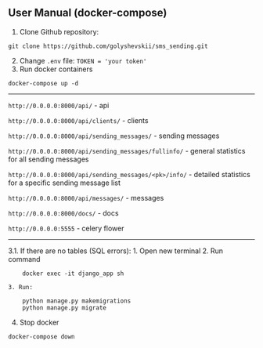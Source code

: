 ## User Manual (docker-compose)

1. Clone Github repository:

````
git clone https://github.com/golyshevskii/sms_sending.git
````
2. Change ```.env``` file: ```TOKEN = 'your token'```
3. Run docker containers 
``` 
docker-compose up -d
```

***
```http://0.0.0.0:8000/api/``` - api

```http://0.0.0.0:8000/api/clients/``` - clients

```http://0.0.0.0:8000/api/sending_messages/``` - sending messages

```http://0.0.0.0:8000/api/sending_messages/fullinfo/``` - general statistics for all sending messages

```http://0.0.0.0:8000/api/sending_messages/<pk>/info/``` - detailed statistics for a specific sending message list

```http://0.0.0.0:8000/api/messages/``` - messages

```http://0.0.0.0:8000/docs/``` - docs

```http://0.0.0.0:5555``` - celery flower

***

3.1. If there are no tables (SQL errors):
    1. Open new terminal
    2. Run command
```
    docker exec -it django_app sh
```
    3. Run:
```
    python manage.py makemigrations
    python manage.py migrate
```

4. Stop docker
```
docker-compose down
```